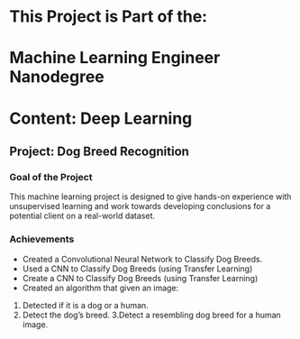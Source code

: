 # This Project is Part of the:
# Machine Learning Engineer Nanodegree
# Content: Deep Learning
## Project: Dog Breed Recognition

### Goal of the Project
This machine learning project is designed to give hands-on experience with unsupervised learning and work towards developing conclusions for a potential client on a real-world dataset.

### Achievements
- Created a Convolutional Neural Network to Classify Dog Breeds.
- 	Used a CNN to Classify Dog Breeds (using Transfer Learning)
- 	Create a CNN to Classify Dog Breeds (using Transfer Learning)
- 	Created an algorithm that given an image:
1.	Detected if it is a dog or a human.
2.	Detect the dog’s breed.
3.Detect a resembling dog breed for a human image.

